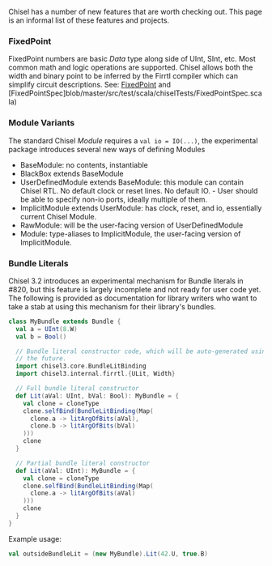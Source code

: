 Chisel has a number of new features that are worth checking out.  This page is an informal list of these features and projects.

### FixedPoint
FixedPoint numbers are basic *Data* type along side of UInt, SInt, etc.  Most common math and logic operations
are supported. Chisel allows both the width and binary point to be inferred by the Firrtl compiler which can simplify 
circuit descriptions.  See: [FixedPoint](FixedPoint)
 and [FixedPointSpec]blob/master/src/test/scala/chiselTests/FixedPointSpec.scala)

### Module Variants
The standard Chisel *Module* requires a ```val io = IO(...)```, the experimental package introduces several
new ways of defining Modules
- BaseModule: no contents, instantiable
- BlackBox extends BaseModule
- UserDefinedModule extends BaseModule: this module can contain Chisel RTL. No default clock or reset lines. No default IO. - User should be able to specify non-io ports, ideally multiple of them.
- ImplicitModule extends UserModule: has clock, reset, and io, essentially current Chisel Module.
- RawModule: will be the user-facing version of UserDefinedModule
- Module: type-aliases to ImplicitModule, the user-facing version of ImplicitModule.

### Bundle Literals

Chisel 3.2 introduces an experimental mechanism for Bundle literals in #820, but this feature is largely incomplete and not ready for user code yet. The following is provided as documentation for library writers who want to take a stab at using this mechanism for their library's bundles.

```scala
class MyBundle extends Bundle {
  val a = UInt(8.W)
  val b = Bool()

  // Bundle literal constructor code, which will be auto-generated using macro annotations in
  // the future.
  import chisel3.core.BundleLitBinding
  import chisel3.internal.firrtl.{ULit, Width}

  // Full bundle literal constructor
  def Lit(aVal: UInt, bVal: Bool): MyBundle = {
    val clone = cloneType
    clone.selfBind(BundleLitBinding(Map(
      clone.a -> litArgOfBits(aVal),
      clone.b -> litArgOfBits(bVal)
    )))
    clone
  }

  // Partial bundle literal constructor
  def Lit(aVal: UInt): MyBundle = {
    val clone = cloneType
    clone.selfBind(BundleLitBinding(Map(
      clone.a -> litArgOfBits(aVal)
    )))
    clone
  }
}
```

Example usage:

```scala
val outsideBundleLit = (new MyBundle).Lit(42.U, true.B)
```